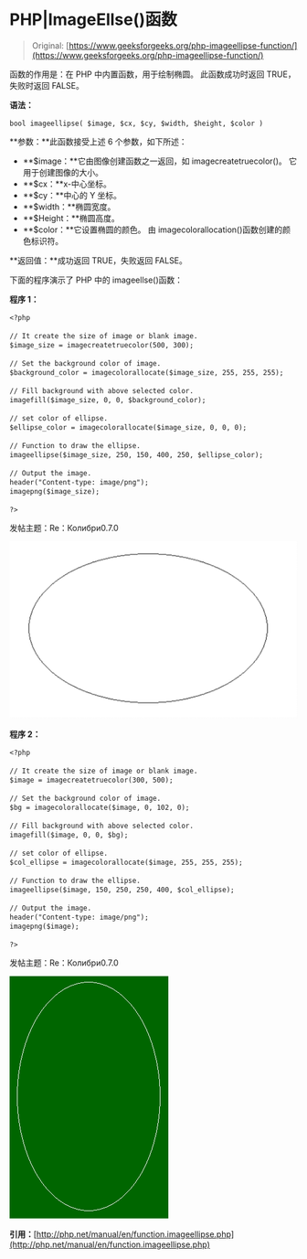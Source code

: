 # PHP|ImageEllse()函数

> Original: [https://www.geeksforgeeks.org/php-imageellipse-function/](https://www.geeksforgeeks.org/php-imageellipse-function/)

函数的作用是：在 PHP 中内置函数，用于绘制椭圆。 此函数成功时返回 TRUE，失败时返回 FALSE。

**语法：**

```
bool imageellipse( $image, $cx, $cy, $width, $height, $color )
```

**参数：**此函数接受上述 6 个参数，如下所述：

*   **$image：**它由图像创建函数之一返回，如 imagecreatetruecolor()。 它用于创建图像的大小。
*   **$cx：**x-中心坐标。
*   **$cy：**中心的 Y 坐标。
*   **$width：**椭圆宽度。
*   **$Height：**椭圆高度。
*   **$color：**它设置椭圆的颜色。 由 imagecolorallocation()函数创建的颜色标识符。

**返回值：**成功返回 TRUE，失败返回 FALSE。

下面的程序演示了 PHP 中的 imageellse()函数：

**程序 1：**

```
<?php

// It create the size of image or blank image.
$image_size = imagecreatetruecolor(500, 300);

// Set the background color of image.
$background_color = imagecolorallocate($image_size, 255, 255, 255);

// Fill background with above selected color.
imagefill($image_size, 0, 0, $background_color);

// set color of ellipse.
$ellipse_color = imagecolorallocate($image_size, 0, 0, 0);

// Function to draw the ellipse.
imageellipse($image_size, 250, 150, 400, 250, $ellipse_color);

// Output the image.
header("Content-type: image/png");
imagepng($image_size);

?>
```

发帖主题：Re：Колибри0.7.0

![ellipse](img/2598d701581d50fcca456d6dce3e7427.png)

**程序 2：**

```
<?php

// It create the size of image or blank image.
$image = imagecreatetruecolor(300, 500);

// Set the background color of image.
$bg = imagecolorallocate($image, 0, 102, 0);

// Fill background with above selected color.
imagefill($image, 0, 0, $bg);

// set color of ellipse.
$col_ellipse = imagecolorallocate($image, 255, 255, 255);

// Function to draw the ellipse.
imageellipse($image, 150, 250, 250, 400, $col_ellipse);

// Output the image.
header("Content-type: image/png");
imagepng($image);

?>
```

发帖主题：Re：Колибри0.7.0

![ellipse](img/d125fbeb09dfa7216296f192edfb4e50.png)

**引用：**[http://php.net/manual/en/function.imageellipse.php](http://php.net/manual/en/function.imageellipse.php)